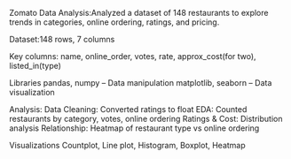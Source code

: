 Zomato Data Analysis:Analyzed a dataset of 148 restaurants to explore trends in categories, online ordering, ratings, and pricing.

Dataset:148 rows, 7 columns

Key columns: name, online_order, votes, rate, approx_cost(for two), listed_in(type)

Libraries
pandas, numpy – Data manipulation
matplotlib, seaborn – Data visualization

Analysis:
Data Cleaning: Converted ratings to float
EDA: Counted restaurants by category, votes, online ordering
Ratings & Cost: Distribution analysis
Relationship: Heatmap of restaurant type vs online ordering

Visualizations
Countplot, Line plot, Histogram, Boxplot, Heatmap
